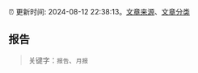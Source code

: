 :alarm_clock: 更新时间: 2024-08-12 22:38:13。[文章来源](/README.md)、[文章分类](/TAGS.md)

## 报告


> 关键字：`报告`、`月报`



